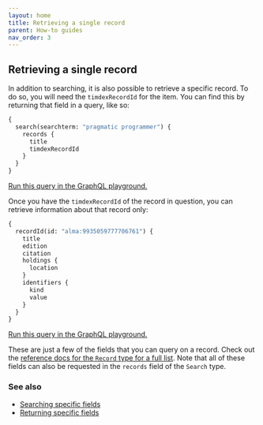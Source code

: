 ```yaml
---
layout: home
title: Retrieving a single record
parent: How-to guides
nav_order: 3
---
```


## Retrieving a single record


In addition to searching, it is also possible to retrieve a specific record. To do so, you will need the
`timdexRecordId` for the item. You can find this by returning that field in a query, like so:

```graphql
{
  search(searchterm: "pragmatic programmer") {
    records {
      title
      timdexRecordId
    }
  }
}

```

[Run this query in the GraphQL playground.](https://timdex.mit.edu/playground?query=%7B%0A%20%20search(searchterm%3A%20%22pragmatic%20programmer%22)%20%7B%0A%20%20%20%20records%20%7B%0A%20%20%20%20%20%20title%0A%20%20%20%20%20%20timdexRecordId%0A%20%20%20%20%7D%0A%20%20%7D%0A%7D%0A)

Once you have the `timdexRecordId` of the record in question, you can retrieve information about that record only:

```graphql
{
  recordId(id: "alma:9935059777706761") {
    title
    edition
    citation
    holdings {
      location
    }
    identifiers {
      kind
      value
    }
  }
}
```

[Run this query in the GraphQL playground.](https://timdex.mit.edu/playground?query=%7B%0A%20%20recordId(id%3A%20%22alma%3A9935059777706761%22)%20%7B%0A%20%20%20%20title%0A%20%20%20%20edition%0A%20%20%20%20citation%0A%20%20%20%20holdings%20%7B%0A%20%20%20%20%20%20location%0A%20%20%20%20%7D%0A%20%20%20%20identifiers%20%7B%0A%20%20%20%20%20%20kind%0A%20%20%20%20%20%20value%0A%20%20%20%20%7D%0A%20%20%7D%0A%7D)

These are just a few of the fields that you can query on a record. Check out the [reference docs for the `Record` type
for a full list](https://mitlibraries.github.io/timdex/reference/#definition-Record). Note that all of these fields can
also be requested in the `records` field of the `Search` type.

### See also
- [Searching specific fields](searching_fields)
- [Returning specific fields](returning_fields)
